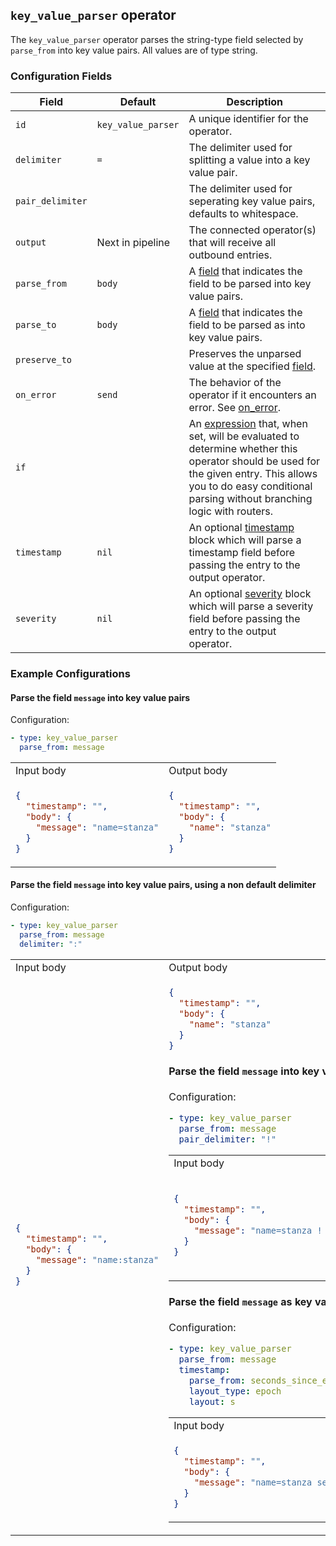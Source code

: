 ## `key_value_parser` operator

The `key_value_parser` operator parses the string-type field selected by `parse_from` into key value pairs. All values are of type string.

### Configuration Fields

| Field            | Default             | Description                                                                                                                                                                                                                               |
| ---              | ---                 | ---                                                                                                                                                                                                                                       |
| `id`             | `key_value_parser`  | A unique identifier for the operator.                                                                                                                                                                                                     |
| `delimiter`      | `=`                 | The delimiter used for splitting a value into a key value pair.                                                                                                                                                                           |
| `pair_delimiter` |                     | The delimiter used for seperating key value pairs, defaults to whitespace.                                                                                                                                                                |
| `output`         | Next in pipeline    | The connected operator(s) that will receive all outbound entries.                                                                                                                                                                         |
| `parse_from`     | `body`              | A [field](/docs/types/field.md) that indicates the field to be parsed into key value pairs.                                                                                                                                               |
| `parse_to`       | `body`              | A [field](/docs/types/field.md) that indicates the field to be parsed as into key value pairs.                                                                                                                                            |
| `preserve_to`    |                     | Preserves the unparsed value at the specified [field](/docs/types/field.md).                                                                                                                                                              |
| `on_error`       | `send`              | The behavior of the operator if it encounters an error. See [on_error](/docs/types/on_error.md).                                                                                                                                          |
| `if`             |                     | An [expression](/docs/types/expression.md) that, when set, will be evaluated to determine whether this operator should be used for the given entry. This allows you to do easy conditional parsing without branching logic with routers.  |
| `timestamp`      | `nil`               | An optional [timestamp](/docs/types/timestamp.md) block which will parse a timestamp field before passing the entry to the output operator.                                                                                               |
| `severity`       | `nil`               | An optional [severity](/docs/types/severity.md) block which will parse a severity field before passing the entry to the output operator.                                                                                                  |


### Example Configurations

#### Parse the field `message` into key value pairs

Configuration:
```yaml
- type: key_value_parser
  parse_from: message
```

<table>
<tr><td> Input body </td> <td> Output body </td></tr>
<tr>
<td>

```json
{
  "timestamp": "",
  "body": {
    "message": "name=stanza"
  }
}
```

</td>
<td>

```json
{
  "timestamp": "",
  "body": {
    "name": "stanza"
  }
}
```

</td>
</tr>
</table>

#### Parse the field `message` into key value pairs, using a non default delimiter

Configuration:
```yaml
- type: key_value_parser
  parse_from: message
  delimiter: ":"
```

<table>
<tr><td> Input body </td> <td> Output body </td></tr>
<tr>
<td>

```json
{
  "timestamp": "",
  "body": {
    "message": "name:stanza"
  }
}
```

</td>
<td>

```json
{
  "timestamp": "",
  "body": {
    "name": "stanza"
  }
}
```

#### Parse the field `message` into key value pairs, using a non default pair delimiter

Configuration:
```yaml
- type: key_value_parser
  parse_from: message
  pair_delimiter: "!"
```

<table>
<tr><td> Input body </td> <td> Output body </td></tr>
<tr>
<td>

```json
{
  "timestamp": "",
  "body": {
    "message": "name=stanza ! org=otel      ! group=dev"
  }
}
```

</td>
<td>

```json
{
  "timestamp": "",
  "body": {
    "name": "stanza",
    "org": "otel",
    "group": "dev"
  }
}
```

</td>
</tr>
</table>

#### Parse the field `message` as key value pairs, and parse the timestamp

Configuration:
```yaml
- type: key_value_parser
  parse_from: message
  timestamp:
    parse_from: seconds_since_epoch
    layout_type: epoch
    layout: s
```

<table>
<tr><td> Input body </td> <td> Output body </td></tr>
<tr>
<td>

```json
{
  "timestamp": "",
  "body": {
    "message": "name=stanza seconds_since_epoch=1136214245"
  }
}
```

</td>
<td>

```json
{
  "timestamp": "2006-01-02T15:04:05-07:00",
  "body": {
    "name": "stanza"
  }
}
```

</td>
</tr>
</table>
